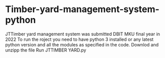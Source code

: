 # Timber-yard-management-system-python
JTTimber yard management system was submitted DBIT MKU final year in 2022
To run the roject you need to have python 3 installed or any latest python version and all the modules as specified in the code.
Downlod and unzipp the  file
Run JTTIMBER YARD.py

